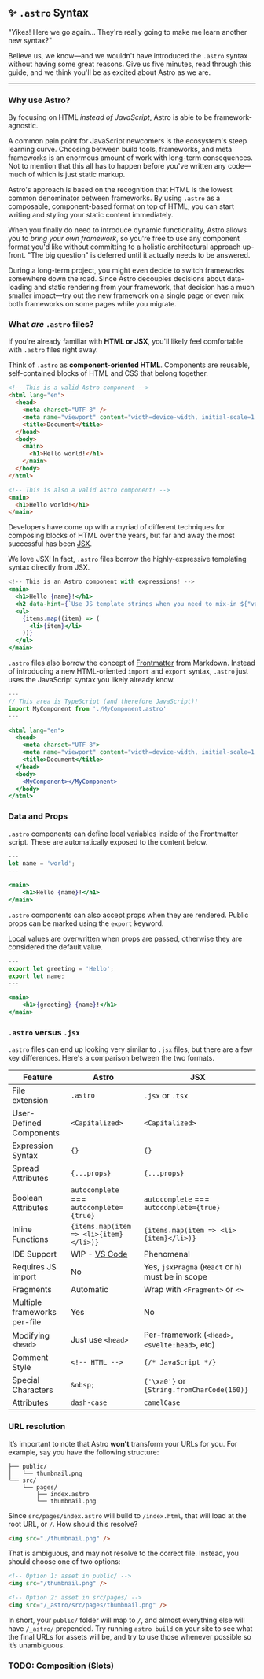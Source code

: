 ## ✨ `.astro` Syntax

"Yikes! Here we go again... They're really going to make me learn another new syntax?"

Believe us, we know—and we wouldn't have introduced the `.astro` syntax without having some great reasons. Give us five minutes, read through this guide, and we think you'll be as excited about Astro as we are.

---

### Why use Astro?

By focusing on HTML _instead of JavaScript_, Astro is able to be framework-agnostic.

A common pain point for JavaScript newcomers is the ecosystem's steep learning curve. Choosing between build tools, frameworks, and meta frameworks is an enormous amount of work with long-term consequences. Not to mention that this all has to happen before you've written any code—much of which is just static markup.

Astro's approach is based on the recognition that HTML is the lowest common denominator between frameworks. By using `.astro` as a composable, component-based format on top of HTML, you can start writing and styling your static content immediately.

When you finally do need to introduce dynamic functionality, Astro allows you to _bring your own framework_, so you're free to use any component format you'd like without committing to a holistic architectural approach up-front. "The big question" is deferred until it actually needs to be answered.

During a long-term project, you might even decide to switch frameworks somewhere down the road. Since Astro decouples decisions about data-loading and static rendering from your framework, that decision has a much smaller impact—try out the new framework on a single page or even mix both frameworks on some pages while you migrate.

### What _are_ `.astro` files?

If you're already familiar with **HTML or JSX**, you'll likely feel comfortable with `.astro` files right away.

Think of `.astro` as **component-oriented HTML**. Components are reusable, self-contained blocks of HTML and CSS that belong together.

```html
<!-- This is a valid Astro component -->
<html lang="en">
  <head>
    <meta charset="UTF-8" />
    <meta name="viewport" content="width=device-width, initial-scale=1.0" />
    <title>Document</title>
  </head>
  <body>
    <main>
      <h1>Hello world!</h1>
    </main>
  </body>
</html>
```

```html
<!-- This is also a valid Astro component! -->
<main>
  <h1>Hello world!</h1>
</main>
```

Developers have come up with a myriad of different techniques for composing blocks of HTML over the years, but far and away the most successful has been [JSX](https://reactjs.org/docs/introducing-jsx.html).

We love JSX! In fact, `.astro` files borrow the highly-expressive templating syntax directly from JSX.

```jsx
<!-- This is an Astro component with expressions! -->
<main>
  <h1>Hello {name}!</h1>
  <h2 data-hint={`Use JS template strings when you need to mix-in ${"variables"}.`}>So good!</h2>
  <ul>
    {items.map((item) => (
      <li>{item}</li>
    ))}
  </ul>
</main>
```

`.astro` files also borrow the concept of [Frontmatter](https://jekyllrb.com/docs/front-matter/) from Markdown. Instead of introducing a new HTML-oriented `import` and `export` syntax, `.astro` just uses the JavaScript syntax you likely already know.

```jsx
---
// This area is TypeScript (and therefore JavaScript)!
import MyComponent from './MyComponent.astro'
---

<html lang="en">
  <head>
    <meta charset="UTF-8">
    <meta name="viewport" content="width=device-width, initial-scale=1.0">
    <title>Document</title>
  </head>
  <body>
    <MyComponent></MyComponent>
  </body>
</html>
```

### Data and Props

`.astro` components can define local variables inside of the Frontmatter script. These are automatically exposed to the content below.

```jsx
---
let name = 'world';
---

<main>
    <h1>Hello {name}!</h1>
</main>
```

`.astro` components can also accept props when they are rendered. Public props can be marked using the `export` keyword.

Local values are overwritten when props are passed, otherwise they are considered the default value.

```jsx
---
export let greeting = 'Hello';
export let name;
---

<main>
    <h1>{greeting} {name}!</h1>
</main>
```

### `.astro` versus `.jsx`

`.astro` files can end up looking very similar to `.jsx` files, but there are a few key differences. Here's a comparison between the two formats.

| Feature                      | Astro                                    | JSX                                                |
| ---------------------------- | ---------------------------------------- | -------------------------------------------------- |
| File extension               | `.astro`                                 | `.jsx` or `.tsx`                                   |
| User-Defined Components      | `<Capitalized>`                          | `<Capitalized>`                                    |
| Expression Syntax            | `{}`                                     | `{}`                                               |
| Spread Attributes            | `{...props}`                             | `{...props}`                                       |
| Boolean Attributes           | `autocomplete` === `autocomplete={true}` | `autocomplete` === `autocomplete={true}`           |
| Inline Functions             | `{items.map(item => <li>{item}</li>)}`   | `{items.map(item => <li>{item}</li>)}`             |
| IDE Support                  | WIP - [VS Code][code-ext]                | Phenomenal                                         |
| Requires JS import           | No                                       | Yes, `jsxPragma` (`React` or `h`) must be in scope |
| Fragments                    | Automatic                                | Wrap with `<Fragment>` or `<>`                     |
| Multiple frameworks per-file | Yes                                      | No                                                 |
| Modifying `<head>`           | Just use `<head>`                        | Per-framework (`<Head>`, `<svelte:head>`, etc)     |
| Comment Style                | `<!-- HTML -->`                          | `{/* JavaScript */}`                               |
| Special Characters           | `&nbsp;`                                 | `{'\xa0'}` or `{String.fromCharCode(160)}`         |
| Attributes                   | `dash-case`                              | `camelCase`                                        |

### URL resolution

It’s important to note that Astro **won’t** transform your URLs for you. For example, say you have the following structure:

```
├── public/
│   └── thumbnail.png
└── src/
    └── pages/
        ├── index.astro
        └── thumbnail.png
```

Since `src/pages/index.astro` will build to `/index.html`, that will load at the root URL, or `/`. How should this resolve?

```html
<img src="./thumbnail.png" />
```

That is ambiguous, and may not resolve to the correct file. Instead, you should choose one of two options:

```html
<!-- Option 1: asset in public/ -->
<img src="/thumbnail.png" />

<!-- Option 2: asset in src/pages/ -->
<img src="/_astro/src/pages/thumbnail.png" />
```

In short, your `public/` folder will map to `/`, and almost everything else will have `/_astro/` prepended. Try running `astro build` on your site to see what the final URLs for assets will be, and try to use those whenever possible so it’s unambiguous.

### TODO: Composition (Slots)

[code-ext]: https://marketplace.visualstudio.com/items?itemName=astro-build.astro-vscode
